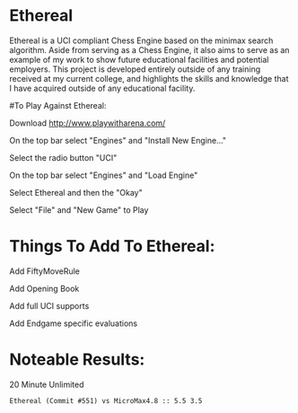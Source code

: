 # Ethereal

Ethereal is a UCI compliant Chess Engine based on the minimax search algorithm. Aside from serving as a Chess Engine, it also aims to serve as an example of my work to show future educational facilities and potential employers. This project is developed entirely outside of any training received at my current college, and highlights the skills and knowledge that I have acquired outside of any educational facility.

#To Play Against Ethereal:

  Download http://www.playwitharena.com/
    
  On the top bar select "Engines" and "Install New Engine..."
    
  Select the radio button "UCI"
    
  On the top bar select "Engines" and "Load Engine"
    
  Select Ethereal and then the "Okay"
    
  Select "File" and "New Game" to Play
  
  
# Things To Add To Ethereal:
  
  Add FiftyMoveRule
  
  Add Opening Book
  
  Add full UCI supports
  
  Add Endgame specific evaluations
  
  
# Noteable Results:

  20 Minute Unlimited
  
    Ethereal (Commit #551) vs MicroMax4.8 :: 5.5 3.5
  
  
